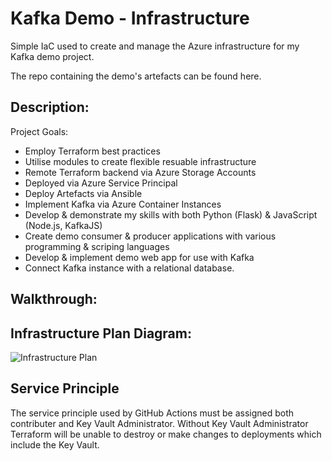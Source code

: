# Kafka Demo - Infrastructure

Simple IaC used to create and manage the Azure infrastructure for my Kafka demo project.

The repo containing the demo's artefacts can be found here.

## Description:

Project Goals:
 - Employ Terraform best practices
 - Utilise modules to create flexible resuable infrastructure
 - Remote Terraform backend via Azure Storage Accounts
 - Deployed via Azure Service Principal
 - Deploy Artefacts via Ansible
 - Implement Kafka via Azure Container Instances
 - Develop & demonstrate my skills with both Python (Flask) & JavaScript (Node.js, KafkaJS)
 - Create demo consumer & producer applications with various programming & scriping languages
 - Develop & implement demo web app for use with Kafka
 - Connect Kafka instance with a relational database.

## Walkthrough:

## Infrastructure Plan Diagram:
![Infrastructure Plan](https://images2.imgbox.com/67/cf/UmAwHQRt_o.png)

## Service Principle
The service principle used by GitHub Actions must be assigned both contributer and Key Vault Administrator. Without Key Vault Administrator Terraform will be unable to destroy or make changes to deployments which include the Key Vault.
